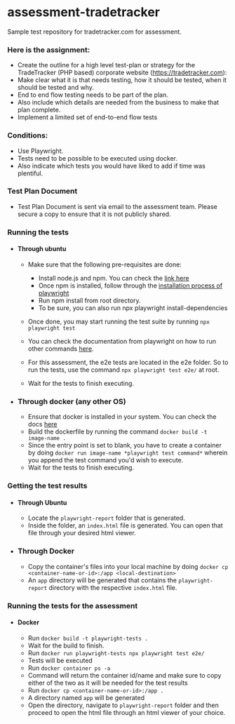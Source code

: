 # assessment-tradetracker
Sample test repository for tradetracker.com for assessment.

### **Here is the assignment:**
 - Create the outline for a high level test-plan or strategy for the TradeTracker (PHP based) corporate website (https://tradetracker.com):
 - Make clear what it is that needs testing, how it should be tested, when it should be tested and why.
 - End to end flow testing needs to be part of the plan.
 - Also include which details are needed from the business to make that plan complete.
 - Implement a limited set of end-to-end flow tests
### **Conditions:**
  - Use Playwright.
  - Tests need to be possible to be executed using docker.
  - Also indicate which tests you would have liked to add if time was plentiful.

### Test Plan Document
  - Test Plan Document is sent via email to the assessment team. Please secure a copy to ensure that it is not publicly shared.

### Running the tests

  - #### Through ubuntu
    - Make sure that the following pre-requisites are done:
      - Install node.js and npm. You can check the [link here](https://docs.npmjs.com/downloading-and-installing-node-js-and-npm/)
      - Once npm is installed, follow through the [installation process of playwright](https://playwright.dev/docs/intro)
      - Run npm install from root directory.
      - To be sure, you can also run npx playwright install-dependencies

    - Once done, you may start running the test suite by running `npx playwright test`
    - You can check the documentation from playwright on how to run other commands [here](https://playwright.dev/docs/running-tests).
    - For this assessment, the e2e tests are located in the e2e folder. So to run the tests, use the command `npx playwright test e2e/` at root.
    - Wait for the tests to finish executing.

  - ### Through docker (any other OS)
    - Ensure that docker is installed in your system. You can check the docs [here](https://docs.docker.com/engine/install/)
    - Build the dockerfile by running the command `docker build -t image-name .`
    - Since the entry point is set to blank, you have to create a container by doing `docker run image-name *playwright test command*` wherein you append the test command you'd wish to execute.
    - Wait for the tests to finish executing.

### Getting the test results

  - #### Through Ubuntu
    - Locate the `playwright-report` folder that is generated.
    - Inside the folder, an `index.html` file is generated. You can open that file through your desired html viewer.

  - ### Through Docker
    - Copy the container's files into your local machine by doing `docker cp <container-name-or-id>:/app <local-destination>`
    - An `app` directory will be generated that contains the `playwright-report` directory with the respective `index.html` file.

### Running the tests for the assessment

  - #### Docker
    - Run `docker build -t playwright-tests .`
    - Wait for the build to finish.
    - Run `docker run playwright-tests npx playwright test e2e/`
    - Tests will be executed
    - Run `docker container ps -a`
    - Command will return the container id/name and make sure to copy either of the two as it will be needed for the test results
    - Run `docker cp <container-name-or-id>:/app .`
    - A directory named `app` will be generated
    - Open the directory, navigate to `playwright-report` folder and then proceed to open the html file through an html viewer of your choice.
